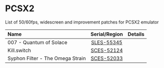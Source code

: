 # PCSX2
List of 50/60fps, widescreen and improvement patches for PCSX2 emulator

| Name | Serial/Region | Details |
| :---         |     :---:      |          ---: |
| 007 - Quantum of Solace  |   [SLES-55345](https://github.com/Gabominated/PCSX2/blob/main/PCSX2%20Patches/SLES-55345_B43AC68E.pnach)     |       |
| Kill.switch   | [SCES-52124](https://github.com/Gabominated/PCSX2/blob/main/PCSX2%20Patches/SCES-52124_91A65EAE.pnach)    |     |
| Syphon Filter - The Omega Strain | [SCES-52033](https://github.com/Gabominated/PCSX2/blob/main/PCSX2%20Patches/SCES-52033_27E54B37.pnach) |       |
